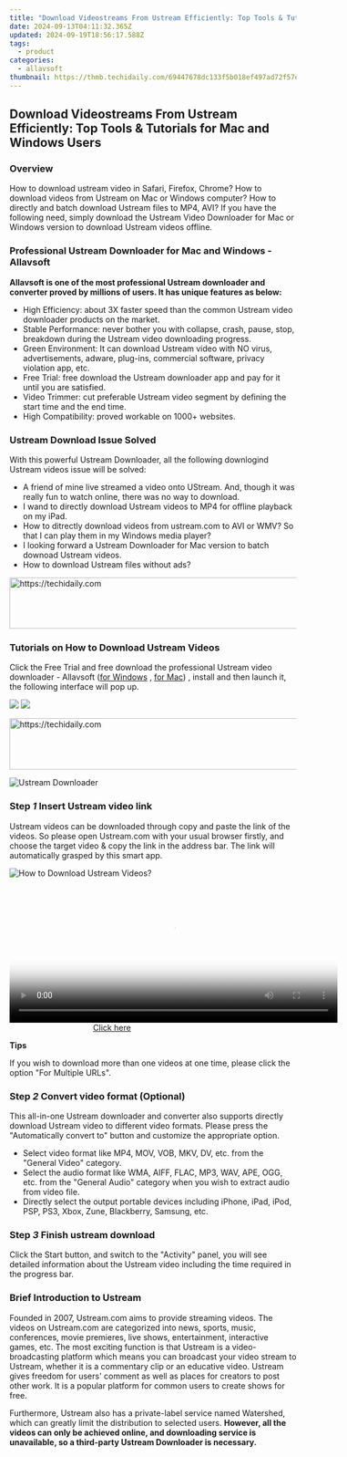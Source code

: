 ```yaml
---
title: "Download Videostreams From Ustream Efficiently: Top Tools & Tutorials for Mac and Windows Users"
date: 2024-09-13T04:11:32.365Z
updated: 2024-09-19T18:56:17.588Z
tags:
  - product
categories:
  - allavsoft
thumbnail: https://thmb.techidaily.com/69447678dc133f5b018ef497ad72f57eb0cb6c7d822e25e4c7a002557a9f1942.jpg
---
```


## Download Videostreams From Ustream Efficiently: Top Tools & Tutorials for Mac and Windows Users

### Overview

How to download ustream video in Safari, Firefox, Chrome? How to download videos from Ustream on Mac or Windows computer? How to directly and batch download Ustream files to MP4, AVI? If you have the following need, simply download the Ustream Video Downloader for Mac or Windows version to download Ustream videos offline.

### Professional Ustream Downloader for Mac and Windows - Allavsoft

**Allavsoft is one of the most professional Ustream downloader and converter proved by millions of users. It has unique features as below:**

* High Efficiency: about 3X faster speed than the common Ustream video downloader products on the market.
* Stable Performance: never bother you with collapse, crash, pause, stop, breakdown during the Ustream video downloading progress.
* Green Environment: It can download Ustream video with NO virus, advertisements, adware, plug-ins, commercial software, privacy violation app, etc.
* Free Trial: free download the Ustream downloader app and pay for it until you are satisfied.
* Video Trimmer: cut preferable Ustream video segment by defining the start time and the end time.
* High Compatibility: proved workable on 1000+ websites.

### Ustream Download Issue Solved

With this powerful Ustream Downloader, all the following downlogind Ustream videos issue will be solved:

* A friend of mine live streamed a video onto UStream. And, though it was really fun to watch online, there was no way to download.
* I wand to directly download Ustream videos to MP4 for offline playback on my iPad.
* How to ditrectly download videos from ustream.com to AVI or WMV? So that I can play them in my Windows media player?
* I looking forward a Ustream Downloader for Mac version to batch downoad Ustream videos.
* How to download Ustream files without ads?

<!-- affiliate ads begin -->
<a href="https://imp.i357552.net/c/5597632/994842/11832" target="_top" id="994842">
  <img src="//a.impactradius-go.com/display-ad/11832-994842" border="0" alt="https://techidaily.com" width="728" height="90"/>
</a>
<img height="0" width="0" src="https://imp.i357552.net/i/5597632/994842/11832" style="position:absolute;visibility:hidden;" border="0" />
<!-- affiliate ads end -->

### Tutorials on How to Download Ustream Videos

Click the Free Trial and free download the professional Ustream video downloader - Allavsoft ([for Windows](https://tools.techidaily.com/allavsoft/products/) , [for Mac](https://tools.techidaily.com/allavsoft/products/)) , install and then launch it, the following interface will pop up.

[![](https://www.allavsoft.com/how-to/../images/how-to/free-download-win.jpg)](https://tools.techidaily.com/allavsoft/products/) [![](https://www.allavsoft.com/how-to/../images/how-to/free-download-mac.jpg)](https://tools.techidaily.com/allavsoft/products/)

<!-- affiliate ads begin -->
<a href="https://aligracehair.sjv.io/c/5597632/1868499/19272" target="_top" id="1868499">
  <img src="//a.impactradius-go.com/display-ad/19272-1868499" border="0" alt="https://techidaily.com" width="728" height="90"/>
</a>
<img height="0" width="0" src="https://aligracehair.sjv.io/i/5597632/1868499/19272" style="position:absolute;visibility:hidden;" border="0" />
<!-- affiliate ads end -->

![Ustream Downloader](https://www.allavsoft.com/how-to/../images/allavsoft/screen-shot-600.jpg)

### Step _1_ Insert Ustream video link

Ustream videos can be downloaded through copy and paste the link of the videos. So please open Ustream.com with your usual browser firstly, and choose the target video & copy the link in the address bar. The link will automatically grasped by this smart app.

![How to Download Ustream Videos?](https://www.allavsoft.com/how-to/../images/how-to/ustream-downloader/download-ustream-videos.jpg)

<!-- affiliate ads begin -->
<span id="1983573">
					<video width="576" height="240" style="cursor:pointer"
           poster="//a.impactradius-go.com/display-clicktoplayimage/1983573.png"
           onclick="if(!this.playClicked){this.play();this.setAttribute('controls',true);this.playClicked=true;}">
	   <source src="//a.impactradius-go.com/display-ad/22993-1983573">
	   <img src="//a.impactradius-go.com/display-clicktoplayimage/1983573.png" style="border: none; height: 100%; width: 100%; object-fit: contain">
	</video>
	<div style="width:360px;text-align:center"><a href="javascript:window.open(decodeURIComponent('https%3A%2F%2Fhomestyler.sjv.io%2Fc%2F5597632%2F1983573%2F22993'), '_blank');void(0);">Click here</a></div>
</span>
<img height="0" width="0" src="https://imp.pxf.io/i/5597632/1983573/22993" style="position:absolute;visibility:hidden;" border="0" />
<!-- affiliate ads end -->

**Tips**

If you wish to download more than one videos at one time, please click the option "For Multiple URLs".

### Step _2_ Convert video format (Optional)

This all-in-one Ustream downloader and converter also supports directly download Ustream video to different video formats. Please press the "Automatically convert to" button and customize the appropriate option.

* Select video format like MP4, MOV, VOB, MKV, DV, etc. from the "General Video" category.
* Select the audio format like WMA, AIFF, FLAC, MP3, WAV, APE, OGG, etc. from the "General Audio" category when you wish to extract audio from video file.
* Directly select the output portable devices including iPhone, iPad, iPod, PSP, PS3, Xbox, Zune, Blackberry, Samsung, etc.

### Step _3_ Finish ustream download

Click the Start button, and switch to the "Activity" panel, you will see detailed information about the Ustream video including the time required in the progress bar.

### Brief Introduction to Ustream

Founded in 2007, Ustream.com aims to provide streaming videos. The videos on Ustream.com are categorized into news, sports, music, conferences, movie premieres, live shows, entertainment, interactive games, etc. The most exciting function is that Ustream is a video-broadcasting platform which means you can broadcast your video stream to Ustream, whether it is a commentary clip or an educative video. Ustream gives freedom for users' comment as well as places for creators to post other work. It is a popular platform for common users to create shows for free.

Furthermore, Ustream also has a private-label service named Watershed, which can greatly limit the distribution to selected users. **However, all the videos can only be achieved online, and downloading service is unavailable, so a third-party Ustream Downloader is necessary.**

<ins class="adsbygoogle"
     style="display:block"
     data-ad-format="autorelaxed"
     data-ad-client="ca-pub-7571918770474297"
     data-ad-slot="1223367746"></ins>

<ins class="adsbygoogle"
     style="display:block"
     data-ad-client="ca-pub-7571918770474297"
     data-ad-slot="8358498916"
     data-ad-format="auto"
     data-full-width-responsive="true"></ins>
